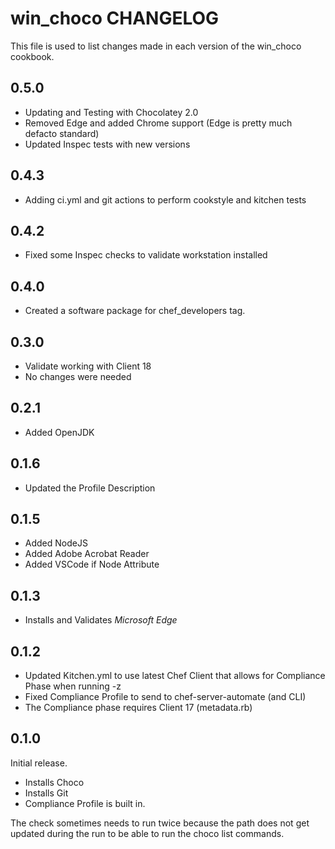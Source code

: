 # win_choco CHANGELOG

This file is used to list changes made in each version of the win_choco cookbook.

## 0.5.0

* Updating and Testing with Chocolatey 2.0
* Removed Edge and added Chrome support (Edge is pretty much defacto standard)
* Updated Inspec tests with new versions

## 0.4.3

* Adding ci.yml and git actions to perform cookstyle and kitchen tests

## 0.4.2

* Fixed some Inspec checks to validate workstation installed

## 0.4.0

* Created a software package for chef_developers tag.

## 0.3.0

* Validate working with Client 18
* No changes were needed

## 0.2.1

* Added OpenJDK

## 0.1.6

* Updated the Profile Description

## 0.1.5

* Added NodeJS
* Added Adobe Acrobat Reader
* Added VSCode if Node Attribute

## 0.1.3

* Installs and Validates *Microsoft Edge*

## 0.1.2

* Updated Kitchen.yml to use latest Chef Client that allows for Compliance Phase when running -z
* Fixed Compliance Profile to send to chef-server-automate (and CLI)
* The Compliance phase requires Client 17 (metadata.rb)

## 0.1.0

Initial release.

* Installs Choco
* Installs Git
* Compliance Profile is built in.

The check sometimes needs to run twice because the path does not get updated during the run to be able to run the choco list commands.
